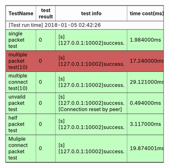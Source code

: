  <style type="text/css">
 .normal{background-color:#C1FFC1;color:Black;}
 .error{background-color:#CD5C5C;color:Black;}
 </style>

 <table border="1" cellpadding="10">
   <tr>
     <th>TestName</th>
     <th>test result</th>
     <th>test info</th>
     <th>time cost(ms)</th>
   </tr>
    <tr>
      <td colspan="4">[Test run time] 2018-01-05 02:42:26</td>
    </tr>
   <tr style="background-color:#C1FFC1;color:Black;">
<td>single packet test</td>
<td>0</td>
<td>[s][127.0.0.1:10002]success.</td>
<td>1.984000ms</td>
<tr style="background-color:#CD5C5C;color:Black;">
<td>multiple packet test(10)</td>
<td>0</td>
<td>[s][127.0.0.1:10002]success.</td>
<td>17.240000ms</td>
<tr style="background-color:#C1FFC1;color:Black;">
<td>multiple connect test(10)</td>
<td>0</td>
<td>[s][127.0.0.1:10002]success.</td>
<td>29.121000ms</td>
<tr style="background-color:#C1FFC1;color:Black;">
<td>unvaild packet test</td>
<td>0</td>
<td>[s][127.0.0.1:10002]success.[Connection reset by peer]</td>
<td>0.494000ms</td>
<tr style="background-color:#C1FFC1;color:Black;">
<td>helf packet test</td>
<td>0</td>
<td>[s][127.0.0.1:10002]success.</td>
<td>3.117000ms</td>
<tr style="background-color:#C1FFC1;color:Black;">
<td>Muliple connect packet test</td>
<td>0</td>
<td>[s][127.0.0.1:10002]success.</td>
<td>19.874001ms</td>
 </table>